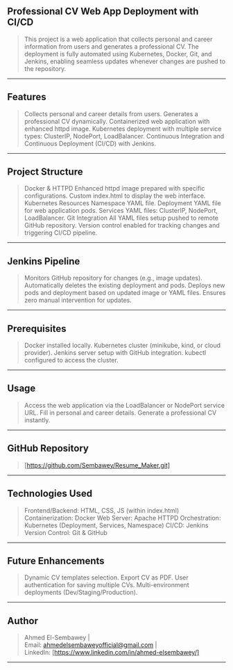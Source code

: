 **Professional CV Web App Deployment with CI/CD**
-------------------------------------------------
> This project is a web application that collects personal and career information from users and generates a professional CV. 
> The deployment is fully automated using Kubernetes, Docker, Git, and Jenkins, enabling seamless updates whenever changes are pushed to the repository.
------------------------------------------------------------------------------------------------------------------------------------------------------

**Features**
------------
> Collects personal and career details from users.
> Generates a professional CV dynamically.
> Containerized web application with enhanced httpd image.
> Kubernetes deployment with multiple service types: ClusterIP, NodePort, LoadBalancer.
> Continuous Integration and Continuous Deployment (CI/CD) with Jenkins.
------------------------------------------------------------------------------------------------------------------------------------------------------

**Project Structure**
---------------------
> Docker & HTTPD
> Enhanced httpd image prepared with specific configurations.
> Custom index.html to display the web interface.
> Kubernetes Resources
> Namespace YAML file.
> Deployment YAML file for web application pods.
> Services YAML files: ClusterIP, NodePort, LoadBalancer.
> Git Integration
> All YAML files setup pushed to remote GitHub repository.
> Version control enabled for tracking changes and triggering CI/CD pipeline.
------------------------------------------------------------------------------------------------------------------------------------------------------

**Jenkins Pipeline**
--------------------
> Monitors GitHub repository for changes (e.g., image updates).
> Automatically deletes the existing deployment and pods.
> Deploys new pods and deployment based on updated image or YAML files.
> Ensures zero manual intervention for updates.
------------------------------------------------------------------------------------------------------------------------------------------------------

**Prerequisites**
-----------------
> Docker installed locally.
> Kubernetes cluster (minikube, kind, or cloud provider).
> Jenkins server setup with GitHub integration.
> kubectl configured to access the cluster.
------------------------------------------------------------------------------------------------------------------------------------------------------

**Usage**
---------
> Access the web application via the LoadBalancer or NodePort service URL.
> Fill in personal and career details.
> Generate a professional CV instantly.
------------------------------------------------------------------------------------------------------------------------------------------------------

**GitHub Repository**
---------------------
> [https://github.com/Sembawey/Resume_Maker.git]
------------------------------------------------------------------------------------------------------------------------------------------------------

**Technologies Used**
---------------------
> Frontend/Backend: HTML, CSS, JS (within index.html)
> Containerization: Docker
> Web Server: Apache HTTPD
> Orchestration: Kubernetes (Deployment, Services, Namespace)
> CI/CD: Jenkins
> Version Control: Git & GitHub
------------------------------------------------------------------------------------------------------------------------------------------------------

**Future Enhancements**
-----------------------
> Dynamic CV templates selection.
> Export CV as PDF.
> User authentication for saving multiple CVs.
> Multi-environment deployments (Dev/Staging/Production).
------------------------------------------------------------------------------------------------------------------------------------------------------

**Author**
----------
> Ahmed El-Sembawey  |  
> Email: ahmedelsembaweyofficial@gmail.com  |  
> LinkedIn: [https://www.linkedin.com/in/ahmed-elsembawey/]  
------------------------------------------------------------------------------------------------------------------------------------------------------
